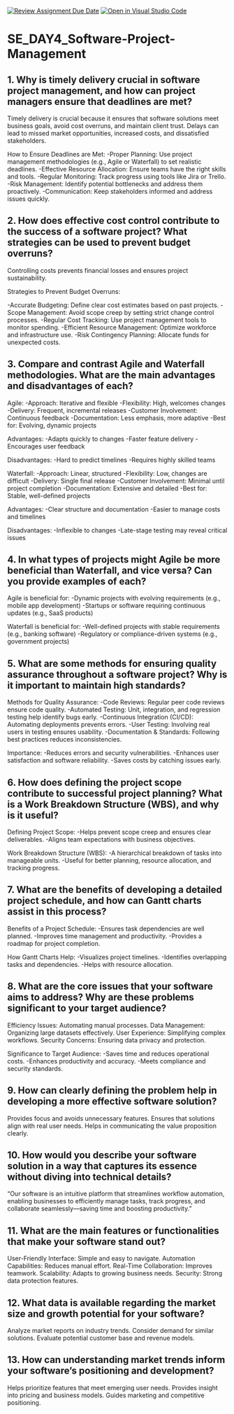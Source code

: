 [![Review Assignment Due Date](https://classroom.github.com/assets/deadline-readme-button-22041afd0340ce965d47ae6ef1cefeee28c7c493a6346c4f15d667ab976d596c.svg)](https://classroom.github.com/a/9pw6JKcu)
[![Open in Visual Studio Code](https://classroom.github.com/assets/open-in-vscode-2e0aaae1b6195c2367325f4f02e2d04e9abb55f0b24a779b69b11b9e10269abc.svg)](https://classroom.github.com/online_ide?assignment_repo_id=18607591&assignment_repo_type=AssignmentRepo)
# SE_DAY4_Software-Project-Management
## 1. Why is timely delivery crucial in software project management, and how can project managers ensure that deadlines are met?
Timely delivery is crucial because it ensures that software solutions meet business goals, avoid cost overruns, and maintain client trust. Delays can lead to missed market opportunities, increased costs, and dissatisfied stakeholders.

How to Ensure Deadlines are Met:
-Proper Planning: Use project management methodologies (e.g., Agile or Waterfall) to set realistic deadlines.
-Effective Resource Allocation: Ensure teams have the right skills and tools.
-Regular Monitoring: Track progress using tools like Jira or Trello.
-Risk Management: Identify potential bottlenecks and address them proactively.
-Communication: Keep stakeholders informed and address issues quickly.
## 2. How does effective cost control contribute to the success of a software project? What strategies can be used to prevent budget overruns?
Controlling costs prevents financial losses and ensures project sustainability.

Strategies to Prevent Budget Overruns:

-Accurate Budgeting: Define clear cost estimates based on past projects.
-Scope Management: Avoid scope creep by setting strict change control processes.
-Regular Cost Tracking: Use project management tools to monitor spending.
-Efficient Resource Management: Optimize workforce and infrastructure use.
-Risk Contingency Planning: Allocate funds for unexpected costs.
## 3. Compare and contrast Agile and Waterfall methodologies. What are the main advantages and disadvantages of each?
Agile:
-Approach: Iterative and flexible
-Flexibility: High, welcomes changes
-Delivery: Frequent, incremental releases
-Customer Involvement: Continuous feedback
-Documentation: Less emphasis, more adaptive
-Best for: Evolving, dynamic projects

Advantages:
-Adapts quickly to changes
-Faster feature delivery
-Encourages user feedback

Disadvantages:
-Hard to predict timelines
-Requires highly skilled teams

Waterfall:
-Approach: Linear, structured
-Flexibility: Low, changes are difficult
-Delivery: Single final release
-Customer Involvement: Minimal until project completion
-Documentation: Extensive and detailed
-Best for: Stable, well-defined projects

Advantages:
-Clear structure and documentation
-Easier to manage costs and timelines

Disadvantages:
-Inflexible to changes
-Late-stage testing may reveal critical issues
## 4. In what types of projects might Agile be more beneficial than Waterfall, and vice versa? Can you provide examples of each?
Agile is beneficial for:
-Dynamic projects with evolving requirements (e.g., mobile app development)
-Startups or software requiring continuous updates (e.g., SaaS products)

Waterfall is beneficial for:
-Well-defined projects with stable requirements (e.g., banking software)
-Regulatory or compliance-driven systems (e.g., government projects)
## 5. What are some methods for ensuring quality assurance throughout a software project? Why is it important to maintain high standards?
Methods for Quality Assurance:
-Code Reviews: Regular peer code reviews ensure code quality.
-Automated Testing: Unit, integration, and regression testing help identify bugs early.
-Continuous Integration (CI/CD): Automating deployments prevents errors.
-User Testing: Involving real users in testing ensures usability.
-Documentation & Standards: Following best practices reduces inconsistencies.

Importance:
-Reduces errors and security vulnerabilities.
-Enhances user satisfaction and software reliability.
-Saves costs by catching issues early.
## 6. How does defining the project scope contribute to successful project planning? What is a Work Breakdown Structure (WBS), and why is it useful?
Defining Project Scope:
-Helps prevent scope creep and ensures clear deliverables.
-Aligns team expectations with business objectives.

Work Breakdown Structure (WBS):
-A hierarchical breakdown of tasks into manageable units.
-Useful for better planning, resource allocation, and tracking progress.
## 7. What are the benefits of developing a detailed project schedule, and how can Gantt charts assist in this process?
Benefits of a Project Schedule:
-Ensures task dependencies are well planned.
-Improves time management and productivity.
-Provides a roadmap for project completion.

How Gantt Charts Help:
-Visualizes project timelines.
-Identifies overlapping tasks and dependencies.
-Helps with resource allocation.

## 8. What are the core issues that your software aims to address? Why are these problems significant to your target audience?

Efficiency Issues: Automating manual processes.
Data Management: Organizing large datasets effectively.
User Experience: Simplifying complex workflows.
Security Concerns: Ensuring data privacy and protection.

Significance to Target Audience:
-Saves time and reduces operational costs.
-Enhances productivity and accuracy.
-Meets compliance and security standards.

## 9. How can clearly defining the problem help in developing a more effective software solution?
Provides focus and avoids unnecessary features.
Ensures that solutions align with real user needs.
Helps in communicating the value proposition clearly.

## 10. How would you describe your software solution in a way that captures its essence without diving into technical details?
“Our software is an intuitive platform that streamlines workflow automation, enabling businesses to efficiently manage tasks,
track progress, and collaborate seamlessly—saving time and boosting productivity.”
## 11. What are the main features or functionalities that make your software stand out?
User-Friendly Interface: Simple and easy to navigate.
Automation Capabilities: Reduces manual effort.
Real-Time Collaboration: Improves teamwork.
Scalability: Adapts to growing business needs.
Security: Strong data protection features.
## 12. What data is available regarding the market size and growth potential for your software?
Analyze market reports on industry trends.
Consider demand for similar solutions.
Evaluate potential customer base and revenue models.

## 13. How can understanding market trends inform your software’s positioning and development?

Helps prioritize features that meet emerging user needs.
Provides insight into pricing and business models.
Guides marketing and competitive positioning.
